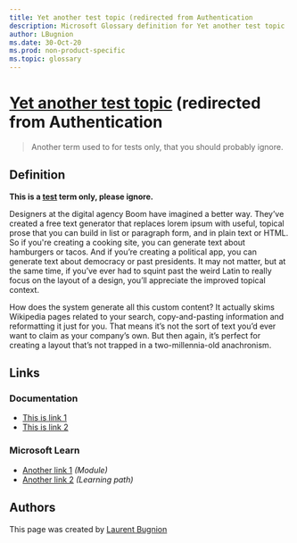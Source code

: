 ```yaml
---
title: Yet another test topic (redirected from Authentication
description: Microsoft Glossary definition for Yet another test topic
author: LBugnion
ms.date: 30-Oct-20
ms.prod: non-product-specific
ms.topic: glossary
---
```


# [Yet another test topic](/glossary/term/another-test/authentication) (redirected from Authentication

> Another term used to for tests only, that you should probably ignore.

## Definition

**This is a [test](/glossary/term/test) term only, please ignore.**

Designers at the digital agency Boom have imagined a better way. They’ve created a free text generator that replaces lorem ipsum with useful, topical prose that you can build in list or paragraph form, and in plain text or HTML. So if you're creating a cooking site, you can generate text about hamburgers or tacos. And if you’re creating a political app, you can generate text about democracy or past presidents. It may not matter, but at the same time, if you’ve ever had to squint past the weird Latin to really focus on the layout of a design, you’ll appreciate the improved topical context.

How does the system generate all this custom content? It actually skims Wikipedia pages related to your search, copy-and-pasting information and reformatting it just for you. That means it’s not the sort of text you’d ever want to claim as your company’s own. But then again, it’s perfect for creating a layout that’s not trapped in a two-millennia-old anachronism.

## Links

### Documentation

- [This is link 1](http://gslb.ch)
- [This is link 2](http://gslb.ch)

### Microsoft Learn

- [Another link 1](http://gslb.ch) *(Module)*
- [Another link 2](http://gslb.ch) *(Learning path)*

## Authors

This page was created by [Laurent Bugnion](http://twitter.com/@LBugnion)
